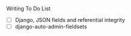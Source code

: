 Writing To Do List

- [ ] Django, JSON fields and referential integrity
- [ ] django-auto-admin-fieldsets
